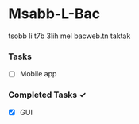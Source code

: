 # Msabb-L-Bac
tsobb li t7b 3lih mel bacweb.tn taktak

### Tasks

- [ ] Mobile app

### Completed Tasks ✓

- [x] GUI
